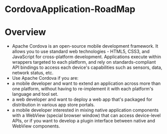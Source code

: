 # CordovaApplication-RoadMap

# Overview
<ul>
<li>Apache Cordova is an open-source mobile development framework. It allows you to use standard web technologies - HTML5, CSS3, and JavaScript for cross-platform development. Applications execute within wrappers targeted to each platform, and rely on standards-compliant API bindings to access each device's capabilities such as sensors, data, network status, etc.</li>

<li>Use Apache Cordova if you are:</li>

<li>a mobile developer and want to extend an application across more than one platform, without having to re-implement it with each platform's language and tool set.</li>

<li>a web developer and want to deploy a web app that's packaged for distribution in various app store portals.</li>

<li>a mobile developer interested in mixing native application components with a WebView (special browser window) that can access device-level APIs, or if you want to develop a plugin interface between native and WebView components.</li>
